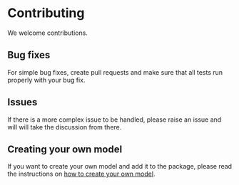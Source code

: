 # Contributing

We welcome contributions. 

## Bug fixes

For simple bug fixes, create pull requests and make sure that all tests run properly with your bug fix.

## Issues

If there is a more complex issue to be handled, please raise an issue and will will take the discussion from there. 

## Creating your own model

If you want to create your own model and add it to the package, please read the instructions on [how to create your own model](MakeYourOwnModel.md).

